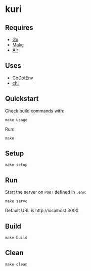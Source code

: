 # kuri

## Requires

* [Go](https://go.dev/)
* [Make](https://www.gnu.org/software/make/)
* [Air](https://github.com/air-verse/air)

## Uses

* [GoDotEnv](https://pkg.go.dev/github.com/joho/godotenv)
* [chi](https://go-chi.io/)

## Quickstart

Check build commands with:
```
make usage
```

Run:
```
make
```

## Setup

```
make setup
```

## Run

Start the server on `PORT` defined in `.env`:

```
make serve
```

Default URL is http://localhost:3000.

## Build

```
make build
```

## Clean

```
make clean
```
